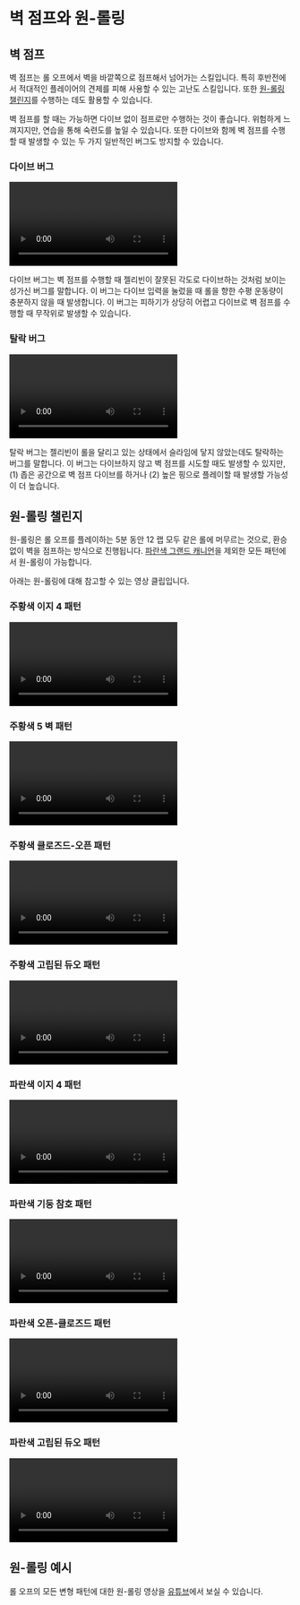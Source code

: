 # 벽 점프와 원-롤링

## 벽 점프

벽 점프는 롤 오프에서 벽을 바깥쪽으로 점프해서 넘어가는 스킬입니다. 특히 후반전에서 적대적인 플레이어의 견제를 피해 사용할 수 있는 고난도 스킬입니다. 또한 [원-롤링 챌린지](./wall-jumps-one-rolling.md#원-롤링-챌린지)를 수행하는 데도 활용할 수 있습니다.

벽 점프를 할 때는 가능하면 다이브 없이 점프로만 수행하는 것이 좋습니다. 위험하게 느껴지지만, 연습을 통해 숙련도를 높일 수 있습니다. 또한 다이브와 함께 벽 점프를 수행할 때 발생할 수 있는 두 가지 일반적인 버그도 방지할 수 있습니다.

### 다이브 버그

<video controls>
  <source src="../../images/advanced/wall-jumps-one-rolling/dive-bug.mp4" type="video/mp4">
</video>

다이브 버그는 벽 점프를 수행할 때 젤리빈이 잘못된 각도로 다이브하는 것처럼 보이는 성가신 버그를 말합니다. 이 버그는 다이브 입력을 눌렀을 때 롤을 향한 수평 운동량이 충분하지 않을 때 발생합니다. 이 버그는 피하기가 상당히 어렵고 다이브로 벽 점프를 수행할 때 무작위로 발생할 수 있습니다.

### 탈락 버그

<video controls>
  <source src="../../images/advanced/wall-jumps-one-rolling/elimination-bug.mp4" type="video/mp4">
</video>

탈락 버그는 젤리빈이 롤을 달리고 있는 상태에서 슬라임에 닿지 않았는데도 탈락하는 버그를 말합니다. 이 버그는 다이브하지 않고 벽 점프를 시도할 때도 발생할 수 있지만, (1) 좁은 공간으로 벽 점프 다이브를 하거나 (2) 높은 핑으로 플레이할 때 발생할 가능성이 더 높습니다.

## 원-롤링 챌린지

원-롤링은 롤 오프를 플레이하는 5분 동안 12 랩 모두 같은 롤에 머무르는 것으로, 환승 없이 벽을 점프하는 방식으로 진행됩니다. [파란색 그랜드 캐니언](../rolls/grand-canyon.md)을 제외한 모든 패턴에서 원-롤링이 가능합니다.

아래는 원-롤링에 대해 참고할 수 있는 영상 클립입니다.

### 주황색 이지 4 패턴

<video controls>
  <source src="../../images/advanced/wall-jumps-one-rolling/easy-4-orange.mp4" type="video/mp4">
</video>

### 주황색 5 벽 패턴

<video controls>
  <source src="../../images/advanced/wall-jumps-one-rolling/5-waller-orange.mp4" type="video/mp4">
</video>

### 주황색 클로즈드-오픈 패턴

<video controls>
  <source src="../../images/advanced/wall-jumps-one-rolling/closed-open-orange.mp4" type="video/mp4">
</video>

### 주황색 고립된 듀오 패턴

<video controls>
  <source src="../../images/advanced/wall-jumps-one-rolling/isolated-duo-orange.mp4" type="video/mp4">
</video>

### 파란색 이지 4 패턴

<video controls>
  <source src="../../images/advanced/wall-jumps-one-rolling/easy-4-blue.mp4" type="video/mp4">
</video>

### 파란색 기둥 참호 패턴

<video controls>
  <source src="../../images/advanced/wall-jumps-one-rolling/pillar-trench-blue.mp4" type="video/mp4">
</video>

### 파란색 오픈-클로즈드 패턴

<video controls>
  <source src="../../images/advanced/wall-jumps-one-rolling/open-closed-blue.mp4" type="video/mp4">
</video>

### 파란색 고립된 듀오 패턴

<video controls>
  <source src="../../images/advanced/wall-jumps-one-rolling/isolated-duo-blue.mp4" type="video/mp4">
</video>

## 원-롤링 예시

롤 오프의 모든 변형 패턴에 대한 원-롤링 영상을 [유튜브](https://www.youtube.com/playlist?list=PLG_QNSp9ZgJLWYSNl4vY26VJCZeOQHO1F)에서 보실 수 있습니다.
